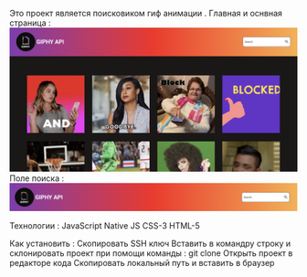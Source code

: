 Это проект является поисковиком гиф анимации .
Главная и оснвная страница :
![Alt text](image-1.png)
Поле поиска :
![Alt text](image.png)

Технологии :
JavaScript
Native JS
CSS-3
HTML-5

Как установить :
Скопировать SSH ключ Вставить в командру строку и склонировать проект при помощи команды : git clone Открыть проект в редакторе кода Скопировать локальный путь и вставить в браузер
